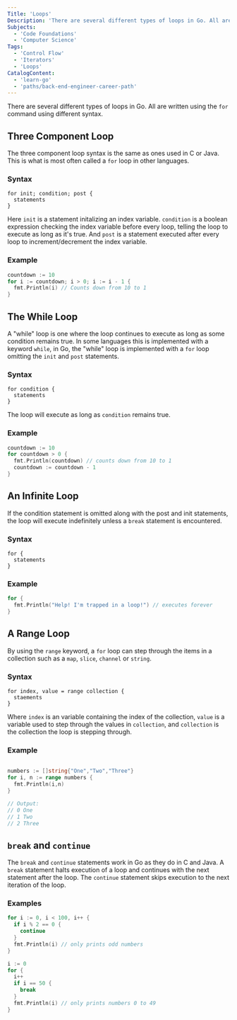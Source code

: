 ```yaml
---
Title: 'Loops'
Description: 'There are several different types of loops in Go. All are written using the `for` command using different syntax.'
Subjects:
  - 'Code Foundations'
  - 'Computer Science'
Tags:
  - 'Control Flow'
  - 'Iterators'
  - 'Loops'
CatalogContent:
  - 'learn-go'
  - 'paths/back-end-engineer-career-path'
---
```


There are several different types of loops in Go. All are written using the `for` command using different syntax.

## Three Component Loop

The three component loop syntax is the same as ones used in C or Java. This is what is most often called a `for` loop in other languages.

### Syntax

```pseudo
for init; condition; post {
  statements
}
```

Here `init` is a statement initalizing an index variable. `condition` is a boolean expression checking the index variable before every loop, telling the loop to execute as long as it's true. And `post` is a statement executed after every loop to increment/decrement the index variable.

### Example

```go
countdown := 10
for i := countdown; i > 0; i := i - 1 {
  fmt.Println(i) // Counts down from 10 to 1
}
```

## The While Loop

A "while" loop is one where the loop continues to execute as long as some condition remains true. In some languages this is implemented with a keyword `while`, in Go, the "while" loop is implemented with a `for` loop omitting the `init` and `post` statements.

### Syntax

```pseudo
for condition {
  statements
}
```

The loop will execute as long as `condition` remains true.

### Example

```go
countdown := 10
for countdown > 0 {
  fmt.Println(countdown) // counts down from 10 to 1
  countdown := countdown - 1
}
```

## An Infinite Loop

If the condition statement is omitted along with the post and init statements, the loop will execute indefinitely unless a `break` statement is encountered. 

### Syntax

```pseudo
for {
  statements
}
```

### Example

```go
for {
  fmt.Println("Help! I'm trapped in a loop!") // executes forever
}
```

## A Range Loop

By using the `range` keyword, a `for` loop can step through the items in a collection such as a `map`, `slice`, `channel` or `string`.

### Syntax

```pseudo
for index, value = range collection {
  staements
}
```

Where `index` is an variable containing the index of the collection, `value` is a variable used to step through the values in `collection`, and `collection` is the collection the loop is stepping through.

### Example

```go

numbers := []string{"One","Two","Three"}
for i, n := range numbers {
  fmt.Println(i,n)
}

// Output:
// 0 One
// 1 Two
// 2 Three
```

## `break` and `continue`

The `break` and `continue` statements work in Go as they do in C and Java. A `break` statement halts execution of a loop and continues with the next statement after the loop. The `continue` statement skips execution to the next iteration of the loop.

### Examples

```go
for i := 0, i < 100, i++ {
  if i % 2 == 0 {
    continue
  }
  fmt.Println(i) // only prints odd numbers
}
```

```go
i := 0
for {
  i++
  if i == 50 {
    break
  }
  fmt.Println(i) // only prints numbers 0 to 49
}
```



